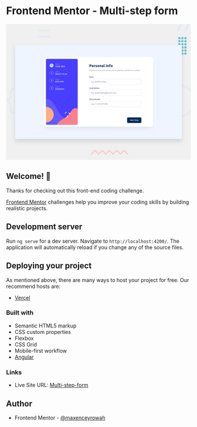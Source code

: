 # Frontend Mentor - Multi-step form

![Design preview for the Multi-step form coding challenge](/src/assets/design/desktop-preview.jpg)

## Welcome! 👋

Thanks for checking out this front-end coding challenge.

[Frontend Mentor](https://www.frontendmentor.io) challenges help you improve your coding skills by building realistic projects.

## Development server

Run `ng serve` for a dev server. Navigate to `http://localhost:4200/`. The application will automatically reload if you change any of the source files.

## Deploying your project

As mentioned above, there are many ways to host your project for free. Our recommend hosts are:

- [Vercel](https://vercel.com/)

### Built with

- Semantic HTML5 markup
- CSS custom properties
- Flexbox
- CSS Grid
- Mobile-first workflow
- [Angular](https://angular.dev/)

### Links

- Live Site URL: [Multi-step-form](https://fm-multi-step-form-five.vercel.app/)

## Author

- Frontend Mentor - [@maxenceyrowah](https://www.frontendmentor.io/profile/maxenceyrowah)
